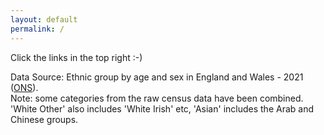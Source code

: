 ```yaml
---
layout: default
permalink: /
---
```


Click the links in the top right :-)

<p>
Data Source: Ethnic group by age and sex in England and Wales - 2021
(<a target='blank' href='https://www.ons.gov.uk/peoplepopulationandcommunity/culturalidentity/ethnicity/datasets/ethnicgroupbyageandsexinenglandandwales'>ONS</a>).
<br>
Note: some categories from the raw census data have been combined. 'White Other' also includes 'White Irish' etc,
'Asian' includes the Arab and Chinese groups. 
</p>
